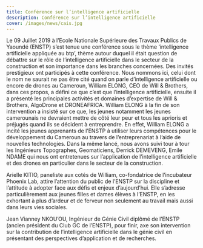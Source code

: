 ```yaml
---
title: Conférence sur l’intelligence artificielle
description: Conférence sur l’intelligence artificielle
cover: /images/news/cais.jpg
---
```


Le 09 Juillet 2019 à l’Ecole Nationale Supérieure des Travaux Publics de Yaoundé (ENSTP) s’est tenue une conférence sous le thème ‘intelligence  artificielle appliquée au btp’, thème autour duquel il était question de débattre sur le rôle de l’intelligence artificielle dans le secteur de la construction et son importance dans les branches concernées. Des invités prestigieux ont participés à cette conférence. Nous nommons ici, celui dont le nom ne saurait ne pas être cité quand on parle d’intelligence artificielle ou encore de drones au Cameroun, William ELONG, CEO de Will & Brothers, dans ces propos, a défini ce que c’est que l’intelligence artificielle, ensuite il a présenté les principales activités et domaines d’expertise de Will & Brothers, AlgoDrone et DRONEAFRICA. William ELONG à la fin de son intervention a insisté sur ce que, les jeunes notamment les jeunes camerounais ne devraient mettre de côté leur peur et tous les aprioris et préjugés quand ils se décident à entreprendre. En effet, William ELONG a incité les jeunes apprenants de l’ENSTP à utiliser leurs compétences pour le développement du Cameroun au travers de l’entreprenariat à l’aide de nouvelles technologies. Dans la même lancé, nous avons suivi tour à tour les Ingénieurs Topographes, Geomaticiens, Derrick  DEMEVENG, Emile NDAME qui nous ont entretenues sur l’application  de l’intelligence  artificielle  et  des  drones en particulier  dans le secteur  de la construction.

Arielle KITIO, paneliste aux cotés de William,  co-fondatrice  de l’incubateur Phoenix Lab, attire l’attention du public de l’ENSTP sur la discipline et l’attitude à adopter face aux défis et enjeux d’aujourd’hui. Elle s’adresse particulièrement aux jeunes filles et dames élèves à l’ENSTP, en les exhortant à plus d’ardeur et de ferveur non seulement au travail mais aussi dans leurs vies sociales.

Jean Vianney NKOU’OU, Ingénieur de Génie Civil diplômé de l’ENSTP (ancien président du Club GC de l’ENSTP), pour finir, axe son intervention sur la contribution de l’intelligence artificielle dans le génie civil en présentant des perspectives d’application et de recherches.

<!-- <p>Lorem ipsum dolor sit amet, consectetur adipisicing elit, sed do eiusmod tempor incididunt ut labore et dolore magna aliqua. Ut enim ad minim veniam, quis nostrud exercitation ullamco laboris nisi ut aliquip
ex. Commodo consequat. Duis aute irure dolor in reprehenderit in voluptate velit esse cillum dolore eu
fugiat nulla pariatur. Excepteur sint occaecat cupidatat non proident, sunt in culpa qui officia
deserunt.</p>

<blockquote>
<p>Excepteur sint occaecat cupidatat non proident sunt culpa officia deserunt mollit anim id est
  laborum.Sed ut perspiciatis unde omnis.</p>
</blockquote>

<p>Lorem ipsum dolor sit amet, consectetur adipisicing elit, sed do eiusmod tempor incididunt ut labore et
dolore magna aliqua. Ut enim ad minim veniam, quis nostrud exercitation ullamco laboris nisi ut aliquip
ex. Commodo consequat. Duis aute irure dolor in reprehenderit in voluptate velit esse cillum dolore eu
fugiat nulla pariatur. Excepteur sint occaecat cupidatat non proident, sunt in culpa qui officia
deserunt.</p> -->